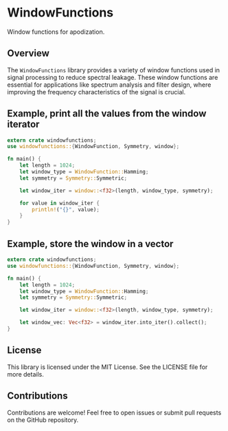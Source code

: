 # WindowFunctions

Window functions for apodization.

## Overview
The `WindowFunctions` library provides a variety of window functions used in signal processing to reduce spectral leakage. These window functions are essential for applications like spectrum analysis and filter design, where improving the frequency characteristics of the signal is crucial.

## Example, print all the values from the window iterator
```rust
extern crate windowfunctions;
use windowfunctions::{WindowFunction, Symmetry, window};

fn main() {
    let length = 1024;
    let window_type = WindowFunction::Hamming;
    let symmetry = Symmetry::Symmetric;

    let window_iter = window::<f32>(length, window_type, symmetry);

    for value in window_iter {
        println!("{}", value);
    }
}
```

## Example, store the window in a vector
```rust
extern crate windowfunctions;
use windowfunctions::{WindowFunction, Symmetry, window};

fn main() {
    let length = 1024;
    let window_type = WindowFunction::Hamming;
    let symmetry = Symmetry::Symmetric;

    let window_iter = window::<f32>(length, window_type, symmetry);

    let window_vec: Vec<f32> = window_iter.into_iter().collect();
}
```

## License
This library is licensed under the MIT License. See the LICENSE file for more details.

## Contributions
Contributions are welcome! Feel free to open issues or submit pull requests on the GitHub repository.
